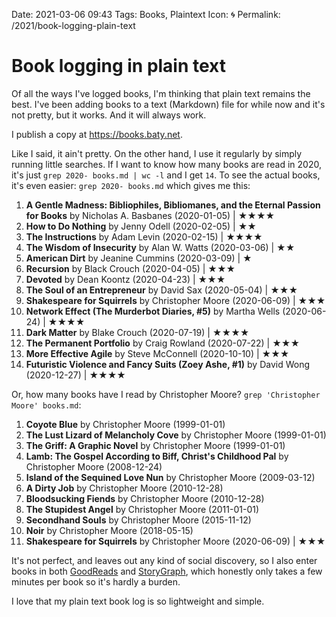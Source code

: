 Date: 2021-03-06 09:43
Tags: Books, Plaintext
Icon: 🌀
Permalink: /2021/book-logging-plain-text

# Book logging in plain text

Of all the ways I've logged books, I'm thinking that plain text remains the best. I've been adding books to a text (Markdown) file for while now and it's not pretty, but it works. And it will always work.

I publish a copy at https://books.baty.net.

Like I said, it ain't pretty. On the other hand, I use it regularly by simply running little searches. If I want to know how many books are read in 2020, it's just `grep 2020- books.md | wc -l` and I get `14`. To see the actual books, it's even easier: `grep 2020- books.md` which gives me this:

1. **A Gentle Madness: Bibliophiles, Bibliomanes, and the Eternal Passion for Books** by Nicholas A. Basbanes (2020-01-05) | ★★★★
1. **How to Do Nothing** by Jenny Odell (2020-02-05) | ★★
1. **The Instructions** by Adam Levin (2020-02-15) | ★★★★
1. **The Wisdom of Insecurity** by Alan W. Watts (2020-03-06) | ★★
1. **American Dirt** by Jeanine Cummins (2020-03-09) | ★
1. **Recursion** by Black Crouch (2020-04-05) | ★★★
1. **Devoted** by Dean Koontz (2020-04-23) | ★★★
1. **The Soul of an Entrepreneur** by David Sax (2020-05-04) | ★★★
1. **Shakespeare for Squirrels** by Christopher Moore (2020-06-09) | ★★★
1. **Network Effect (The Murderbot Diaries, #5)** by Martha Wells (2020-06-24) | ★★★★
1. **Dark Matter** by Blake Crouch (2020-07-19) | ★★★★
1. **The Permanent Portfolio** by Craig Rowland (2020-07-22) | ★★★
1. **More Effective Agile** by Steve McConnell (2020-10-10) | ★★★
1. **Futuristic Violence and Fancy Suits (Zoey Ashe, #1)** by David Wong (2020-12-27) | ★★★★

Or, how many books have I read by Christopher Moore? `grep 'Christopher Moore' books.md`:

1. **Coyote Blue** by Christopher Moore (1999-01-01)
1. **The Lust Lizard of Melancholy Cove** by Christopher Moore (1999-01-01)
1. **The Griff: A Graphic Novel** by Christopher Moore (1999-01-01)
1. **Lamb: The Gospel According to Biff, Christ's Childhood Pal** by Christopher Moore (2008-12-24)
1. **Island of the Sequined Love Nun** by Christopher Moore (2009-03-12)
1. **A Dirty Job** by Christopher Moore (2010-12-28)
1. **Bloodsucking Fiends** by Christopher Moore (2010-12-28)
1. **The Stupidest Angel** by Christopher Moore (2011-01-01)
1. **Secondhand Souls** by Christopher Moore (2015-11-12)
1. **Noir** by Christopher Moore (2018-05-15)
1. **Shakespeare for Squirrels** by Christopher Moore (2020-06-09) | ★★★


It's not perfect, and leaves out any kind of social discovery, so I also enter books in both [GoodReads](https://www.goodreads.com/user/show/1259384-jack-baty) and [StoryGraph](https://www.thestorygraph.com), which honestly only takes a few minutes per book so it's hardly a burden.

I love that my plain text book log is so lightweight and simple.
